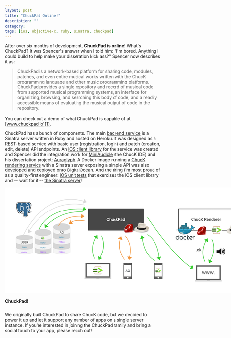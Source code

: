 ```yaml
---
layout: post
title: "ChuckPad Online!"
description: ""
category: 
tags: [ios, objective-c, ruby, sinatra, chuckpad]
---
```


After over six months of development, **ChuckPad is online**! What's ChuckPad? It was Spencer's answer when I told him: "I'm bored. Anything I could build to help make your disseration kick ass?" Spencer now describes it as:

<blockquote style="margin-bottom: 1.2em;">
ChuckPad is a network-based platform for sharing code, modules, patches, and even entire musical works written with the ChucK programming language and other music programming platforms. ChuckPad provides a single repository and record of musical code from supported musical programming systems, an interface for organizing, browsing, and searching this body of code, and a readily accessible means of evaluating the musical output of code in the repository.
</blockquote>

You can check out a demo of what ChuckPad is capable of at [www.chuckpad.io][1].

ChuckPad has a bunch of components. The main [backend service][2] is a Sinatra server written in Ruby and hosted on Heroku. It was designed as a REST-based service with basic user (registration, login) and patch (creation, edit, delete) API endpoints. An [iOS client library][3] for the service was created and Spencer did the integration work for [MiniAudicle][4] (the ChucK IDE) and his dissertation project: [Auraglyph][5]. A Docker image running a [ChucK rendering service][6] with a Sinatra server exposing a simple API was also developed and deployed onto DigitalOcean. And the thing I'm most proud of as a quality-first engineer: [iOS unit tests][7] that exercises the iOS client library and -- wait for it -- [the Sinatra server][8]!

<div>
	<img class="rounded-corners" style="max-width: 800px; border: 1px;" src="/assets/images/posts/2017-01-22/chuckpad-diagram.png"/>
	<p class="caption-text" style="line-height: 1.5em; margin-bottom: 24px;"><strong>ChuckPad!</strong></p>
</div>

We originally built ChuckPad to share ChucK code, but we decided to power it up and let it support any number of apps on a single server instance. If you're interested in joining the ChuckPad family and bring a social touch to your app, please reach out!

[1]: https://www.chuckpad.io
[2]: https://github.com/markcerqueira/chuckpad-social
[3]: https://github.com/markcerqueira/chuckpad-social-ios
[4]: http://audicle.cs.princeton.edu/mini/
[5]: http://auragly.ph/
[6]: https://github.com/markcerqueira/chuck-renderer
[7]: https://github.com/markcerqueira/hello-chuckpad
[8]: /2016/08/14/testing-sinatra-with-ios-unit-tests/
